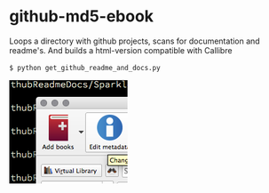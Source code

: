 # github-md5-ebook
Loops a directory with github projects, scans for documentation and readme's. And builds a html-version compatible with Callibre

```bash
$ python get_github_readme_and_docs.py
```


![addbooks](resources/addbooks.png)
